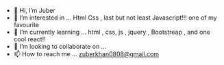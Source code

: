 - 👋 Hi, I’m Juber
- 👀 I’m interested in ... Html Css , last but not least Javascript!!! one of my favourite 
- 🌱 I’m currently learning ... html , css, js , jquery , Bootstreap , and one cool react!!
- 💞️ I’m looking to collaborate on ...
- 📫 How to reach me ... zuberkhan0808@gmail.com

<!---
Zuber13/Zuber13 is a ✨ special ✨ repository because its `README.md` (this file) appears on your GitHub profile.
You can click the Preview link to take a look at your changes.
--->
